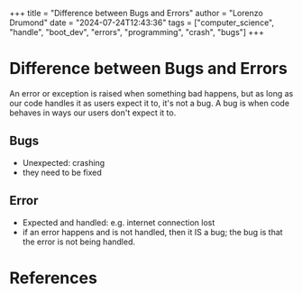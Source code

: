+++
title = "Difference between Bugs and Errors"
author = "Lorenzo Drumond"
date = "2024-07-24T12:43:36"
tags = ["computer_science",  "handle",  "boot_dev",  "errors",  "programming",  "crash",  "bugs"]
+++


# Difference between Bugs and Errors

An error or exception is raised when something bad happens, but as long as our code handles it as users expect it to, it's not a bug. A bug is when code behaves in ways our users don't expect it to.

## Bugs

- Unexpected: crashing
- they need to be fixed

## Error

- Expected and handled: e.g. internet connection lost
- if an error happens and is not handled, then it IS a bug; the bug is that the
  error is not being handled.

# References
